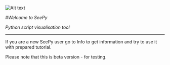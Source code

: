 ![Alt text](x_monty.png)

#*Welcome to SeePy*

*Python script visualisation tool*

---

If you are a new SeePy user go to Info to get information and try to use it with prepared tutorial.


Please note that this is beta version - for testing.


